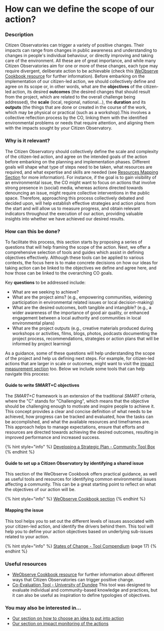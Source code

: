 # How can we define the scope of our action?

### **Description**

Citizen Observatories can trigger a variety of positive changes. Their impacts can range from changes in public awareness and understanding to changes in people's individual behaviour, or directly improving and taking care of the environment. All these are of great importance, and while many Citizen Observatories aim for one or more of these changes, each type may require divergent, deliberate action to be achievable (check this [WeObserve Cookbook resource](https://www.weobserve.eu/wo-cookbook/by-triggering-change/) for further information). Before embarking on the implementation of our citizen-led action, we should collectively define and agree on its scope or, in other words, what are the **objectives** of the citizen-led action, its desired **outcomes** (the desired changes that should result from the project, which are related to the overall challenge being addressed), the **scale** (local, regional, national…), the **duration** and its **outputs** (the things that are done or created in the course of the work, which may be physical or practical (such as a workshop).This involves a collective reflection process by the CO, linking them with the identified environmental problems or needs that require attention, and aligning them with the impacts sought by your Citizen Observatory.

### **Why is it relevant?**

The Citizen Observatory should collectively define the scale and complexity of the citizen-led action, and agree on the intended goals of the action before embarking on the planning and implementation phases. Different goals will shape what type of steps need to be taken, what resources are required, and what expertise and skills are needed (see [Resources Mapping Section](how-can-we-map-the-resources-needed-available-for-our-citizen-led-action.md) for more information). For instance, if the goal is to gain visibility of an environmental issue, the CO might want to focus on actions that involve strong presence in (social) media, whereas actions directed towards denouncing an issue, might require collective interventions in the public space. Therefore, approaching this process collectively debated and decided upon, will help establish effective strategies and action plans from the start and will allow us to measure progress, and obtain relevant indicators throughout the execution of our action, providing valuable insights into whether we have achieved our desired results.

### **How can this be done?**

To facilitate this process, this section starts by proposing a series of questions that will help framing the scope of the action. Next, we offer a comprehensive selection of tools and guides which assist in defining objectives effectively. Although these tools can be applied to various contexts, the focus here is to make concrete decisions on how our ideas for taking action can be linked to the objectives we define and agree here, and how those can be linked to the overarching CO goals.

Key **questions** to be addressed include:

* What are we seeking to achieve?
* What are the project aims? (e.g., empowering communities, widening participation in environmental related issues or local decision-making)
* What are the desired outcomes, both tangible and intangible? (e.g., a wider awareness of the importance of good air quality, or enhanced engagement between a local authority and communities in local environmental plans)
* What are the project outputs (e.g., creative materials produced during workshops or activities, films, blogs, photos, podcasts documenting the project process, recommendations, strategies or action plans that will be informed by project learning)

As a guidance, some of these questions will help understanding the scope of the project and help us defining next steps. For example, for citizen-led actions that are larger in scale or outcomes, might want to visit the [impact measurement section](../reflection/how-can-we-measure-the-impacts-of-our-citizen-led-action.md) too. Below we include some tools that can help navigate this process:

#### Guide to write SMART+C objectives

The _SMART+C_ framework is an extension of the traditional _SMART_ criteria, where the "C" stands for "Challenging", which means that the objective should be challenging enough to motivate and inspire people to achieve it. This concept provides a clear and concise definition of what needs to be achieved, how progress can be tracked and evaluated, how the tasks can be accomplished, and what the available resources and timeframes are. This approach helps to manage expectations, ensure that efforts and resources are directed towards achieving the desired outcomes, resulting in improved performance and increased success.

{% hint style="info" %}
[Developing a Strategic Plan - Community Tool Box](https://ctb.ku.edu/en/table-of-contents/structure/strategic-planning/create-objectives/main)
{% endhint %}

#### Guide to set up a Citizen Observatory by identifying a shared issue

This section of the WeObserve Cookbook offers practical guidance, as well as useful tools and resources for identifying common environmental issues affecting a community. This can be a great starting point to reflect on what the objectives of our action will be.

{% hint style="info" %}
[WeObserve Cookbook section](https://www.weobserve.eu/wo-cookbook/i-want-to-set-up-a-citizen-observatory-to-identify-a-shared-issue/)
{% endhint %}

#### Mapping the issue

This tool helps you to set out the different levels of issues associated with your citizen-led action, and identify the drivers behind them. This tool will help you to define your action objectives based on underlying sub-issues related to your action.

{% hint style="info" %}
[States of Change - Tool Compendium](https://states-of-change.org/assets/downloads/SoC_Tool_Compendium_Victoria.pdf) (page 17)
{% endhint %}

### **Useful resources**

* [WeObserve Cookbook resource](https://www.weobserve.eu/wo-cookbook/by-triggering-change/) for further information about different ways that Citizen Observatories can trigger positive change.
* [Co-Evaluation Tool - University of Dundee](https://discovery.dundee.ac.uk/en/publications/co-evaluation-tool) This tool was designed to evaluate individual and community-based knowledge and practices, but it can also be useful as inspiration to define typologies of objectives.

### **You may also be interested in…**

* [Our section on how to choose an idea to put into action](how-can-we-narrow-down-ideas-and-start-taking-action.md)
* [Our section on impact monitoring of the actions](../reflection/how-can-we-measure-the-impacts-of-our-citizen-led-action.md)
